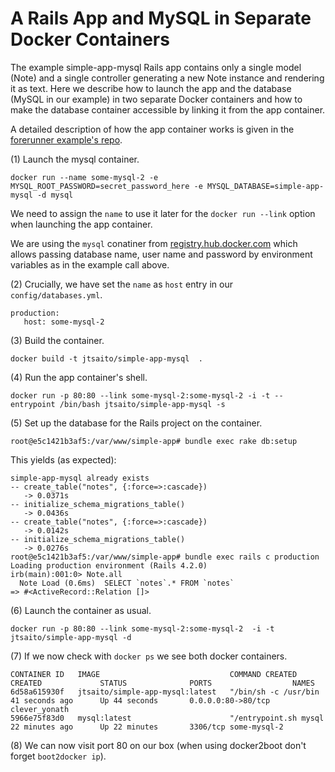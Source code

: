 A Rails App and MySQL in Separate Docker Containers
===================================================

The example simple-app-mysql Rails app contains only a single model
(Note) and a single controller generating a new Note instance and rendering
it as text. Here we describe how to launch the app and the database
(MySQL in our example) in two separate Docker containers and how to
make the database container accessible by linking it from the app container.

A detailed description of how the app container works is given in the
[forerunner example's repo](https://github.com/jtsaito/simple-app).

(1) Launch the mysql container.

```
docker run --name some-mysql-2 -e MYSQL_ROOT_PASSWORD=secret_password_here -e MYSQL_DATABASE=simple-app-mysql -d mysql
```

We need to assign the `name` to use it later for the `docker run --link` option when launching the app container.

We are using the `mysql` conatiner from [registry.hub.docker.com](https://registry.hub.docker.com/_/mysql/) which allows passing database name, user name and password by environment variables as in the example call above.

(2) Crucially, we have set the `name` as `host` entry in our `config/databases.yml`.

```
production:
   host: some-mysql-2
```

(3) Build the container.

```
docker build -t jtsaito/simple-app-mysql  .
```

(4) Run the app container's shell.
```
docker run -p 80:80 --link some-mysql-2:some-mysql-2 -i -t --entrypoint /bin/bash jtsaito/simple-app-mysql -s
```

(5) Set up the database for the Rails project on the container.

```
root@e5c1421b3af5:/var/www/simple-app# bundle exec rake db:setup
```

This yields (as expected):

```
simple-app-mysql already exists
-- create_table("notes", {:force=>:cascade})
   -> 0.0371s
-- initialize_schema_migrations_table()
   -> 0.0436s
-- create_table("notes", {:force=>:cascade})
   -> 0.0142s
-- initialize_schema_migrations_table()
   -> 0.0276s
root@e5c1421b3af5:/var/www/simple-app# bundle exec rails c production
Loading production environment (Rails 4.2.0)
irb(main):001:0> Note.all
  Note Load (0.6ms)  SELECT `notes`.* FROM `notes`
=> #<ActiveRecord::Relation []>
```

(6) Launch the container as usual.

```
docker run -p 80:80 --link some-mysql-2:some-mysql-2  -i -t jtsaito/simple-app-mysql -d
```

(7) If we now check with `docker ps` we see both docker containers.

```
CONTAINER ID   IMAGE                             COMMAND CREATED        CREATED             STATUS              PORTS                  NAMES
6d58a615930f   jtsaito/simple-app-mysql:latest   "/bin/sh -c /usr/bin   41 seconds ago      Up 44 seconds       0.0.0.0:80->80/tcp     clever_yonath
5966e75f83d0   mysql:latest                      "/entrypoint.sh mysql  22 minutes ago      Up 22 minutes       3306/tcp some-mysql-2
```

(8) We can now  visit port 80 on our box (when using docker2boot don't forget `boot2docker ip`).
